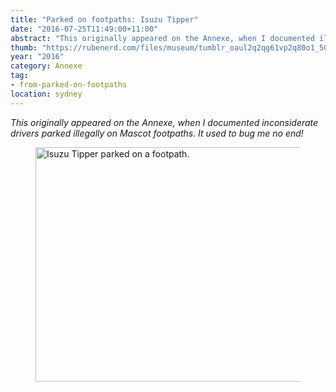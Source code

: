 ```yaml
---
title: "Parked on footpaths: Isuzu Tipper"
date: "2016-07-25T11:49:00+11:00"
abstract: "This originally appeared on the Annexe, when I documented illegally parked cars."
thumb: "https://rubenerd.com/files/museum/tumblr_oaul2q2qg61vp2q80o1_500.jpg"
year: "2016"
category: Annexe
tag:
- from-parked-on-footpaths
location: sydney
---
```

*This originally appeared on the Annexe, when I documented inconsiderate drivers parked illegally on Mascot footpaths. It used to bug me no end!*

<figure><p><img alt="Isuzu Tipper parked on a footpath." src="https://rubenerd.com/files/museum/" srcset="https://rubenerd.com/files/museum/tumblr_oaul2q2qg61vp2q80o1_500.jpg 1x, https://rubenerd.com/files/museum/tumblr_oaul2q2qg61vp2q80o1_1280.jpg 2x" style="width:500px; height:375px;" /></p></figure>

